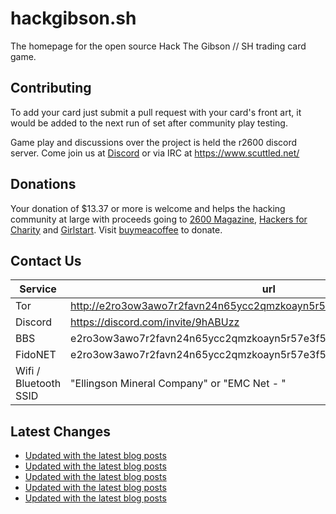 # hackgibson.sh
The homepage for the open source Hack The Gibson // SH trading card game.


## Contributing

To add your card just submit a pull request with your card's front art, it would be added to the next run of set after community play testing.

Game play and discussions over the project is held the r2600 discord server. Come join us at [Discord](https://discord.com/invite/9hABUzz) or via IRC at https://www.scuttled.net/


## Donations

Your donation of $13.37 or more is welcome and helps the hacking community at large with proceeds going to [2600 Magazine](https://2600.com/), [Hackers for Charity](https://hackersforcharity.org) and [Girlstart](https://girlstart.org).  Visit [buymeacoffee](https://www.buymeacoffee.com/hackgibson.sh) to donate.


## Contact Us

Service | url
-|-
Tor | http://e2ro3ow3awo7r2favn24n65ycc2qmzkoayn5r57e3f56nvjwdcgg32ad.onion
Discord | https://discord.com/invite/9hABUzz
BBS | e2ro3ow3awo7r2favn24n65ycc2qmzkoayn5r57e3f56nvjwdcgg32ad.onion:23
FidoNET | e2ro3ow3awo7r2favn24n65ycc2qmzkoayn5r57e3f56nvjwdcgg32ad.onion:24554
Wifi / Bluetooth SSID | "Ellingson Mineral Company" or "EMC Net - <fidonet address>"

## Latest Changes
<!-- BLOG-POST-LIST:START -->
- [Updated with the latest blog posts](https://github.com/DFW2600/hackgibson.sh/commit/8796cae8badf9d0f752c9d89632c3fddcf6e5d9d)
- [Updated with the latest blog posts](https://github.com/DFW2600/hackgibson.sh/commit/a6e10bee8219d1d025380710841fb7015d06f5ef)
- [Updated with the latest blog posts](https://github.com/DFW2600/hackgibson.sh/commit/cc7625353a54393295108e115e7858f3053dd3c1)
- [Updated with the latest blog posts](https://github.com/DFW2600/hackgibson.sh/commit/9803cae68e3f70ecf0ecca5e95b37b423c2a3b2c)
- [Updated with the latest blog posts](https://github.com/DFW2600/hackgibson.sh/commit/4156e66d940809a662d16c47bbabf6c0a16cf20e)
<!-- BLOG-POST-LIST:END -->

